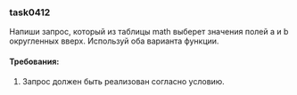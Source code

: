 
### task0412

Напиши запрос, который из таблицы math выберет значения полей a и b округленных вверх. Используй оба варианта функции.


#### Требования:
1.	Запрос должен быть реализован согласно условию.

